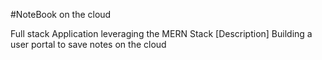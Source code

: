 #NoteBook on the cloud 

Full stack Application leveraging the MERN Stack
[Description] Building a user portal to save notes on the cloud

